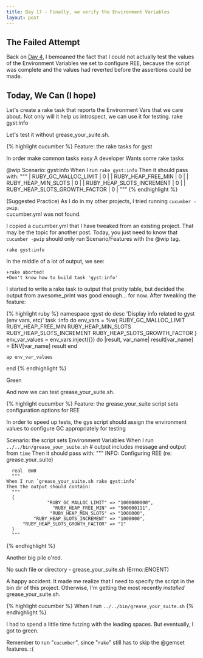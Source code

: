 ```yaml
---
title: Day 17 - Finally, we verify the Environment Variables
layout: post
---
```


The Failed Attempt
-------------------

Back on [Day 4](/gyst/2011-05-20-the-first-script.html), I bemoaned the
fact that I could not actually test the values of the Environment Variables
we set to configure REE, because the script was complete and the values had reverted before the
assertions could be made.

Today, We Can (I hope)
-------------

Let's create a rake task that reports the Environment Vars that we care
about.  Not only will it help us introspect, we can use it for testing.
    rake gyst:info

Let's test it without grease_your_suite.sh.

{% highlight cucumber %}
Feature: the rake tasks for gyst

  In order make common tasks easy
  A developer
  Wants some rake tasks

  @wip
  Scenario: gyst:info
    When I run `rake gyst:info`
    Then it should pass with:
      """
      | RUBY_GC_MALLOC_LIMIT          | 0 |
      | RUBY_HEAP_FREE_MIN            | 0 |
      | RUBY_HEAP_MIN_SLOTS           | 0 |
      | RUBY_HEAP_SLOTS_INCREMENT     | 0 |
      | RUBY_HEAP_SLOTS_GROWTH_FACTOR | 0 |
      """
{% endhighlight %}


(<span class="tip">Suggested Practice</span>) As I do in my other projects, I tried running `cucumber
-pwip`.   
<span class=error>cucumber.yml was not found.</span>

I copied a cucumber.yml that I have tweaked from an existing project.
That may be the topic for another post.  Today, you just need to know
that `cucumber -pwip` should only run Scenario/Features with the @wip
tag.

    rake gyst:info

In the middle of a lot of output, we see:

    +rake aborted!
    +Don't know how to build task 'gyst:info'

I started to write a rake task to output that pretty table, but decided the
output from awesome_print was good enough... for now.  After tweaking
the feature:

{% highlight ruby %}
namespace :gyst do
  desc 'Display info related to gyst (env vars, etc)'
  task :info do
    env_vars = %w{
      RUBY_GC_MALLOC_LIMIT
      RUBY_HEAP_FREE_MIN
      RUBY_HEAP_MIN_SLOTS
      RUBY_HEAP_SLOTS_INCREMENT
      RUBY_HEAP_SLOTS_GROWTH_FACTOR
    }
    env_var_values = env_vars.inject({}) do |result, var_name|
      result[var_name] = ENV[var_name]
      result
    end

    ap env_var_values
  end
{% endhighlight %}

<p class='pass'>Green</p>

And now we can test grease_your_suite.sh.

{% highlight cucumber %}
Feature: the grease_your_suite script sets configuration options for REE

  In order to speed up tests, the gys script should
  assign the environment values
  to configure GC appropriately for testing


  Scenario: the script sets Environment Variables
    When I run `../../bin/grease_your_suite.sh`
    # output includes message and output from `time`
    Then it should pass with:
      """
      INFO: Configuring REE (re: grease_your_suite)

      real	0m0
      """
    When I run `grease_your_suite.sh rake gyst:info`
    Then the output should contain:
      """
      {
                   "RUBY_GC_MALLOC_LIMIT" => "1000000000",
                     "RUBY_HEAP_FREE_MIN" => "500000111",
                    "RUBY_HEAP_MIN_SLOTS" => "1000000",
              "RUBY_HEAP_SLOTS_INCREMENT" => "1000000",
          "RUBY_HEAP_SLOTS_GROWTH_FACTOR" => "1"
      }
      """
{% endhighlight %}

Another big pile o'red.
<p class=error>No such file or directory - grease_your_suite.sh (Errno::ENOENT)</p>

A happy accident.  It made me realize that I need to specify the script in the bin dir of this
project.  Otherwise, I'm getting the most recently _installed_
grease_your_suite.sh.  

{% highlight cucumber %}
    When I run `../../bin/grease_your_suite.sh`
{% endhighlight %}

I had to spend a little time futzing with the leading spaces.  But
eventually, I got to <span class='pass'>green</span>.

Remember to run "`cucumber`", since "`rake`" still has to skip the @gemset features. :(

